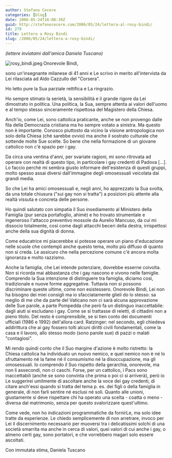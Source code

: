 ```yaml
---
author: Stefano Cecere
categories: [blog]
date: 2006-05-24T16:08:39Z
guid: http://stefanocecere.com/2006/05/24/lettera-al-rosy-bindi/
id: 279
title: Lettera a Rosy Bindi
slug: /2006/05/24/lettera-a-rosy-bindi/
---
```


_(lettere inviatami dall'amica Daniela Tuscano)_ 

<img align="left" title="rosy_bindi.jpeg" id="image278" alt="rosy_bindi.jpeg" src="http://stefanocecere.com/wp-content/uploads/sites/3/2006/05/rosy_bindi.jpeg" />Onorevole Bindi,
  
sono un'insegnante milanese di 41 anni e Le scrivo in merito all'intervista da Lei rilasciata ad Aldo Cazzullo del "Corsera".
  
Ho letto pure la Sua parziale rettifica e La ringrazio.
  
Ho sempre stimato la serietà, la sensibilità e il grande rigore da Lei dimostrato in politica. Una politica, la Sua, sempre attenta ai valori dell'uomo e al tempo stesso sinceramente rispettosa del Magistero della Chiesa.
  
Anch'io, come Lei, sono cattolica praticante, anche se non provengo dalle fila della Democrazia cristiana ma ho sempre votato a sinistra. Ma questo non è importante. Conosco piuttosto da vicino la visione antropologica non solo della Chiesa (ché sarebbe ovvio) ma anche il sostrato culturale che sottende molte Sue scelte. So bene che nella formazione di un giovane cattolico non c'è spazio per i gay.
  
Da circa una ventina d'anni, per svariate ragioni, mi sono ritrovata ad operare con realtà di questo tipo, in particolare i gay credenti di Padova […]. Lo faccio perché mi sembra giusto informare dell'esistenza di questi gruppi, molto spesso assai diversi dall'immagine degli omosessuali veicolata dai grandi media.
  
So che Lei ha amici omosessuali e, negli anni, ho apprezzato la Sua svolta, da una totale chiusura ("sui gay non si tratta") a posizioni più attente alla realtà vissuta e concreta delle persone.
  
Ho quindi salutato con simpatia il Suo insediamento al Ministero della Famiglia (pur senza portafoglio, ahimè) e ho trovato strumentale e ingeneroso l'attacco preventivo mossole da Aurelio Mancuso, da cui mi dissocio totalmente, così come dagli attacchi beceri della destra, irrispettosi anche della sua dignità di donna.
  
Come educatrice mi piacerebbe si potesse operare un piano d'educazione nelle scuole che contempli anche questo tema, molto più diffuso di quanto non si creda. Le assicuro che nella percezione comune c'è ancora molta ignoranza e molto razzismo.
  
Anche la famiglia, che Lei intende potenziare, dovrebbe esserne coivolta. Non si ricorda mai abbastanza che i gay nascono e vivono nelle famiglie. Comprendo la Sua intenzione di distinguere tra famiglia, diciamo così, tradizionale e nuove forme aggregative. Tuttavia non si possono discriminare queste ultime, come non esistessero. Onorevole Bindi, Lei non ha bisogno dei miei consigli ma io sfacciatamente glieli do lo stesso: sa meglio di me che da parte del Vaticano non ci sarà alcuna approvazione delle Sue parole, a parte Pompedda che però fa un distinguo inaccettabile: dagli aiuti si escludano i gay. Come se si trattasse di reietti, di cittadini non a pieno titolo. Del resto è comprensibile, se si tien conto dei documenti ufficiali (1986 e 1992) dell'allora card. Ratzinger: nel secondo, egli chiedeva addirittura che ai gay fossero tolti alcuni diritti civili fondamentali, come la casa e il lavoro, allo stesso modo (sono parole sue) di pazzi o malati "contagiosi".
  
Mi rendo quindi conto che il Suo margine d'azione è molto ristretto: la Chiesa cattolica ha individuato un nuovo nemico, e quel nemico non è né lo sfruttamento né la fame né il consumismo né la disoccupazione, ma gli omosessuali. Io comprendo il Suo rispetto della gerarchia, onorevole, ma non li assecondi, non ci caschi. Forse, per un cattolico, i Pacs sono inaccettabili (anche se sono convinta che prima o poi ci si arriverà), però io Le suggerirei umilmente di ascoltare anche la voce dei gay credenti, di citare anch'essi quando si tratta del tema p. es. dei figli o della famiglia in generale, di non farli sentire né esclusi né soli. Quanto alle unioni, giustamente si deve rispettare chi ha operato una scelta - coatta o meno - diversa dal matrimonio, senza per questo svalorizzare quest'ultimo.
  
Come vede, non ho indicazioni programmatiche da fornirLe, ma solo idee tratte da esperienze. Le chiedo semplicemente di non arretrare, invoco per Lei il discernimento necessario per muoversi tra i delicatissimi solchi di una società smarrita ma anche in cerca di valori, quei valori di cui anche i gay, o almeno certi gay, sono portatori, e che vorrebbero magari solo essere ascoltati.

Con immutata stima, Daniela Tuscano